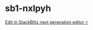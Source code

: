 # sb1-nxlpyh

[Edit in StackBlitz next generation editor ⚡️](https://stackblitz.com/~/github.com/ibobai/sb1-nxlpyh)